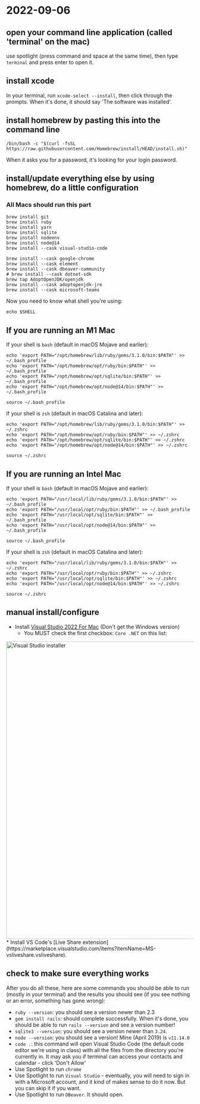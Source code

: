 # 2022-09-06

## open your command line application (called 'terminal' on the mac)

use spotlight (press command and space at the same time), then type `terminal` and press enter to open it.

## install xcode

In your terminal, run `xcode-select --install`, then click through the prompts. When it's done, it should say 'The software was installed'.

## install homebrew by pasting this into the command line

`/bin/bash -c "$(curl -fsSL https://raw.githubusercontent.com/Homebrew/install/HEAD/install.sh)"`

When it asks you for a password, it's looking for your login password.

## install/update everything else by using homebrew, do a little configuration

### All Macs should run this part

```console
brew install git
brew install ruby
brew install yarn
brew install sqlite
brew install nodeenv
brew install node@14
brew install --cask visual-studio-code

brew install --cask google-chrome
brew install --cask element
brew install --cask dbeaver-community
# brew install --cask dotnet-sdk
brew tap AdoptOpenJDK/openjdk
brew install --cask adoptopenjdk-jre
brew install --cask microsoft-teams
```

Now you need to know what shell you're using:

```console
echo $SHELL
```

## If you are running an M1 Mac ##
If your shell is `bash` (default in macOS Mojave and earlier):

```console
echo 'export PATH="/opt/homebrew/lib/ruby/gems/3.1.0/bin:$PATH"' >> ~/.bash_profile
echo 'export PATH="/opt/homebrew/opt/ruby/bin:$PATH"' >> ~/.bash_profile
echo 'export PATH="/opt/homebrew/opt/sqlite/bin:$PATH"' >> ~/.bash_profile
echo 'export PATH="/opt/homebrew/opt/node@14/bin:$PATH"' >> ~/.bash_profile

source ~/.bash_profile
```

If your shell is `zsh` (default in macOS Catalina and later):

```console
echo 'export PATH="/opt/homebrew/lib/ruby/gems/3.1.0/bin:$PATH"' >> ~/.zshrc
echo 'export PATH="/opt/homebrew/opt/ruby/bin:$PATH"' >> ~/.zshrc
echo 'export PATH="/opt/homebrew/opt/sqlite/bin:$PATH"' >> ~/.zshrc
echo 'export PATH="/opt/homebrew/opt/node@14/bin:$PATH"' >> ~/.zshrc

source ~/.zshrc
```

## If you are running an Intel Mac ##
If your shell is `bash` (default in macOS Mojave and earlier):

```console
echo 'export PATH="/usr/local/lib/ruby/gems/3.1.0/bin:$PATH"' >> ~/.bash_profile
echo 'export PATH="/usr/local/opt/ruby/bin:$PATH"' >> ~/.bash_profile
echo 'export PATH="/usr/local/opt/sqlite/bin:$PATH"' >> ~/.bash_profile
echo 'export PATH="/usr/local/opt/node@14/bin:$PATH"' >> ~/.bash_profile

source ~/.bash_profile
```

If your shell is `zsh` (default in macOS Catalina and later):

```console
echo 'export PATH="/usr/local/lib/ruby/gems/3.1.0/bin:$PATH"' >> ~/.zshrc
echo 'export PATH="/usr/local/opt/ruby/bin:$PATH"' >> ~/.zshrc
echo 'export PATH="/usr/local/opt/sqlite/bin:$PATH"' >> ~/.zshrc
echo 'export PATH="/usr/local/opt/node@14/bin:$PATH"' >> ~/.zshrc

source ~/.zshrc
```

## manual install/configure
* Install [Visual Studio 2022 For Mac](https://visualstudio.microsoft.com/downloads/) (Don't get the Windows version)
  * You MUST check the first checkbox: `Core .NET` on this list:
<img width="799" alt="Visual Studio installer" src="https://user-images.githubusercontent.com/1461735/188691505-3c9a1a3c-0f11-4279-92e3-18e44ebf431a.png">
* Install VS Code's [Live Share extension](https://marketplace.visualstudio.com/items?itemName=MS-vsliveshare.vsliveshare).

## check to make sure everything works

After you do all these, here are some commands you should be able to run (mostly in your terminal) and the results you should see (if you see nothing or an error, something has gone wrong):
* `ruby --version`: you should see a version newer than 2.3
* `gem install rails`: should complete successfully. When it's done, you should be able to run `rails --version` and see a version number!
* `sqlite3 --version`: you should see a version newer than `3.24`.
* `node --version`: you should see a version! Mine (April 2019) is `v11.14.0`
* `code .`: this command will open Visual Studio Code (the default code editor we're using in class) with all the files from the directory you're currently in. It may ask you if terminal can access your contacts and calendar - click 'Don't Allow'
* Use Spotlight to run `chrome`
* Use Spotlight to run `Visual Studio` - eventually, you will need to sign in with a Microsoft account, and it kind of makes sense to do it now. But you can skip it if you want.
* Use Spotlight to run `DBeaver`. It should open.
